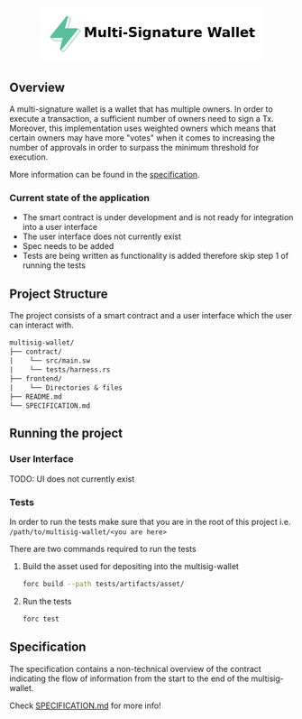 <p align="center">
    <picture>
        <source media="(prefers-color-scheme: dark)" srcset=".docs/multi-signature-logo-dark-theme.png">
        <img alt="multisig logo" width="400px" src=".docs/multi-signature-logo-light-theme.png">
    </picture>
</p>

## Overview

A multi-signature wallet is a wallet that has multiple owners. In order to execute a transaction, a sufficient number of owners need to sign a Tx. Moreover, this implementation uses weighted owners which means that certain owners may have more "votes" when it comes to increasing the number of approvals in order to surpass the minimum threshold for execution.

More information can be found in the [specification](./SPECIFICATION.md).

### Current state of the application

- The smart contract is under development and is not ready for integration into a user interface
- The user interface does not currently exist
- Spec needs to be added
- Tests are being written as functionality is added therefore skip step 1 of running the tests

## Project Structure

The project consists of a smart contract and a user interface which the user can interact with.

<!--Only show most important files e.g. script to run, build etc.-->

```
multisig-wallet/
├── contract/
|    └── src/main.sw
|    └── tests/harness.rs
├── frontend/
|    └── Directories & files
├── README.md
└── SPECIFICATION.md
```

## Running the project

### User Interface

TODO: UI does not currently exist

### Tests

In order to run the tests make sure that you are in the root of this project i.e. `/path/to/multisig-wallet/<you are here>`

There are two commands required to run the tests

1. Build the asset used for depositing into the multisig-wallet
   
   ```bash
   forc build --path tests/artifacts/asset/
   ```

2. Run the tests

   ```bash
   forc test
   ```

## Specification

The specification contains a non-technical overview of the contract indicating the flow of information from the start to the end of the multisig-wallet.

Check [SPECIFICATION.md](./SPECIFICATION.md) for more info!
